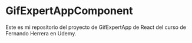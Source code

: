 # GifExpertAppComponent

Este es mi repositorio del proyecto de GifExpertApp de React del curso de Fernando Herrera en Udemy.